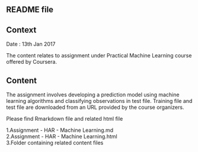 README file
------------
Context
-------
Date : 13th Jan 2017

The content relates to assignment under Practical Machine Learning course offered by Coursera.

Content
-------
The assignment involves developing a prediction model using machine learning algorithms and classifying observations in test file. Training file and test file are downloaded from an URL provided by the course organizers.
 
Please find Rmarkdown file and related html file

1.Assignment - HAR - Machine Learning.md   
2.Assignment - HAR - Machine Learning.html    
3.Folder containing related content files    
